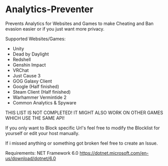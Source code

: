 # Analytics-Preventer
Prevents Analytics for Websites and Games to make Cheating and Ban evasion easier or if you just want more privacy.

Supported Websites/Games:
- Unity
- Dead by Daylight
- Redshell
- Genshin Impact
- VRChat
- Just Cause 3
- GOG Galaxy Client
- Google (Half finished)
- Steam Client (Half finished)
- Warhammer Vermintide 2
- Common Analytics & Spyware

THIS LIST IS NOT COMPLETED! IT MIGHT ALSO WORK ON OTHER GAMES WHICH USE THE SAME API!

If you only want to Block specific Url's feel free to modify the Blocklist for yourself or edit your host manually.

If i missed anything or something got broken feel free to create an Issue.


Requirements: NET Framework 6.0 https://dotnet.microsoft.com/en-us/download/dotnet/6.0
